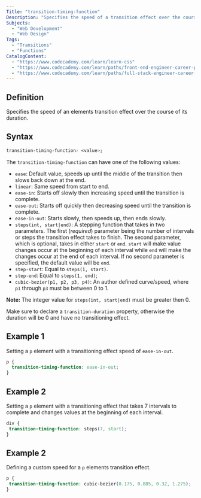 ```yaml
---
Title: "transition-timing-function"
Description: "Specifies the speed of a transition effect over the course of its duration."
Subjects:
  - "Web Development"
  - "Web Design"
Tags:
  - "Transitions"
  - "Functions"
CatalogContent:
  - "https://www.codecademy.com/learn/learn-css"
  - "https://www.codecademy.com/learn/paths/front-end-engineer-career-path"
  - "https://www.codecademy.com/learn/paths/full-stack-engineer-career-path"
---
```


## Definition 

Specifies the speed of an elements transition effect over the course of its duration. 

## Syntax

```css
transition-timing-function: <value>;
```

The `transition-timing-function` can have one of the following values:

- `ease`: Default value, speeds up until the middle of the transition then slows back down at the end.
- `linear`: Same speed from start to end.  
- `ease-in`: Starts off slowly then increasing speed until the transition is complete.
- `ease-out`: Starts off quickly then decreasing speed until the transition is complete.
- `ease-in-out`: Starts slowly, then speeds up, then ends slowly.
- `steps(int, start|end)`: A stepping function that takes in two parameters. The first (*required*) parameter being the number of intervals or steps the transition effect takes to finish. The second parameter, which is optional, takes in either `start` or `end`. `start` will make value changes occur at the beginning of each interval while `end` will make the changes occur at the end of each interval. If no second parameter is specified, the default value will be `end`.
- `step-start`: Equal to `steps(1, start)`.
- `step-end`: Equal to `steps(1, end)`;
- `cubic-bezier(p1, p2, p3, p4)`: An author defined curve/speed, where `p1` through `p3` must be between 0 to 1.

**Note:** The integer value for `steps(int, start|end)` must be greater then 0. 

Make sure to declare a `transition-duration` property, otherwise the duration will be 0 and have no transitioning effect.

## Example 1

Setting a `p` element with a transitioning effect speed of `ease-in-out`.

```css
p {
  transition-timing-function: ease-in-out;
}
```

## Example 2

Setting a `p` element with a transitioning effect that takes 7 intervals to complete and changes values at the beginning of each interval.

```css
div {
 transition-timing-function: steps(7, start); 
}
```

## Example 2

Defining a custom speed for a `p` elements transition effect.

```css
p {
 transition-timing-function: cubic-bezier(0.175, 0.885, 0.32, 1.275); 
}
```
